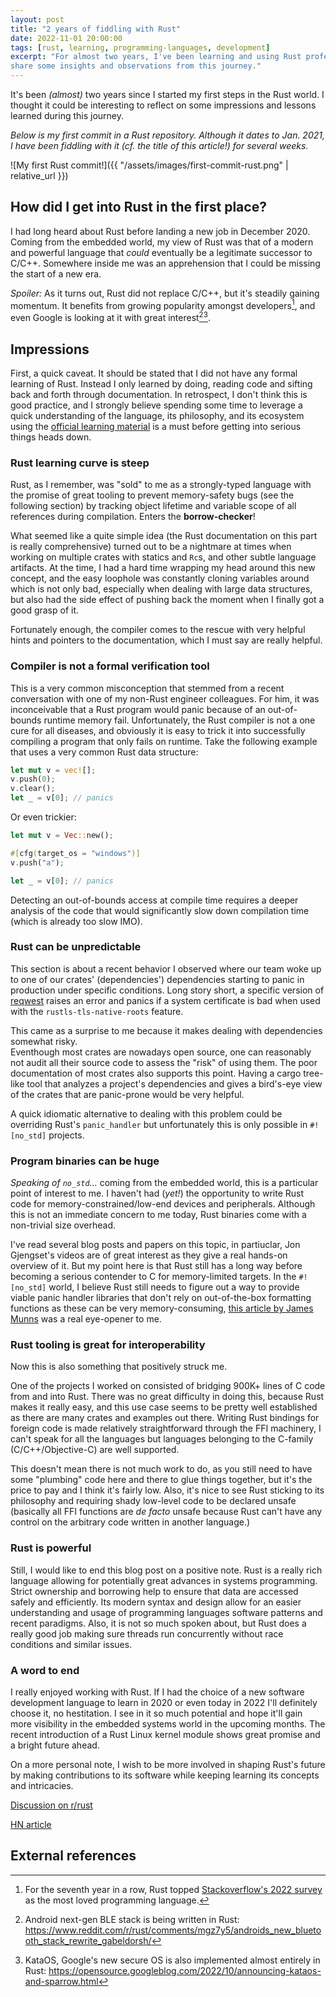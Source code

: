 ```yaml
---
layout: post
title: "2 years of fiddling with Rust"
date: 2022-11-01 20:00:00
tags: [rust, learning, programming-languages, development]
excerpt: "For almost two years, I've been learning and using Rust profesionally. In this article I
share some insights and observations from this journey."
---
```


It's been _(almost)_ two years since I started my first steps in the Rust world. I thought it could
be interesting to reflect on some impressions and lessons learned during this journey.

_Below is my first commit in a Rust repository. Although it dates to Jan. 2021, I have been
fiddling with it (cf. the title of this article!) for several weeks._

![My first Rust commit!]({{ "/assets/images/first-commit-rust.png" | relative_url }})

## How did I get into Rust in the first place?

I had long heard about Rust before landing a new job in December 2020. Coming from the embedded world,
my view of Rust was that of a modern and powerful language that _could_ eventually be a legitimate
successor to C/C++. Somewhere inside me was an apprehension that I could be missing the start of a new era.

_Spoiler:_ As it turns out, Rust did not replace C/C++, but it's steadily gaining momentum.
It benefits from growing popularity amongst developers[^1], and even Google
is looking at it with great interest[^2][^3].

## Impressions

First, a quick caveat. It should be stated that I did not have any formal learning of Rust.
Instead I only learned by doing, reading code and sifting back and forth through documentation.
In retrospect, I don't think this is good practice, and I strongly believe spending some time
to leverage a quick understanding of the language, its philosophy, and its ecosystem using
the [official learning material](https://www.rust-lang.org/learn) is a must before getting
into serious things heads down.

### Rust learning curve is steep
Rust, as I remember, was "sold" to me as a strongly-typed language with the promise of
great tooling to prevent memory-safety bugs (see the following section) by tracking object
lifetime and variable scope of all references during compilation. Enters the **borrow-checker**!

What seemed like a quite simple idea (the Rust documentation on this part is really comprehensive)
turned out to be a nightmare at times when working on multiple crates with statics and `Rc`s,
and other subtle language artifacts.
At the time, I had a hard time wrapping my head around this new concept, and the easy loophole
was constantly cloning variables around which is not only bad, especially when dealing with large
data structures, but also had the side effect of pushing back the moment when I finally got a good grasp of it.

Fortunately enough, the compiler comes to the rescue with very helpful
hints and pointers to the documentation, which I must say are really helpful.

### Compiler is not a formal verification tool

This is a very common misconception that stemmed from a recent conversation with one of my non-Rust
engineer colleagues. For him, it was inconceivable that a Rust program would panic because of an
out-of-bounds runtime memory fail. Unfortunately, the Rust compiler is not a one cure for all
diseases, and obviously it is easy to trick it into successfully compiling a program that only fails on
runtime. Take the following example that uses a very common Rust data structure:

```rust
let mut v = vec![];
v.push(0);
v.clear();
let _ = v[0]; // panics 
```

Or even trickier:

```rust
let mut v = Vec::new();

#[cfg(target_os = "windows")]
v.push("a");

let _ = v[0]; // panics
```

Detecting an out-of-bounds access at compile time requires a deeper analysis of the code that would
significantly slow down compilation time (which is already too slow IMO).

### Rust can be unpredictable
This section is about a recent behavior I observed where our team woke up to one of our
crates' (dependencies') dependencies starting to panic in production under specific conditions.
Long story short, a specific version of [reqwest](https://docs.rs/reqwest/latest/reqwest/)
raises an error and panics if a system certificate is bad when used with the `rustls-tls-native-roots` feature.

This came as a surprise to me because it makes dealing with dependencies somewhat risky.\
Eventhough most crates are nowadays open source, one can reasonably not audit all their source
code to assess the "risk" of using them. The poor documentation of most crates also supports this point.
Having a cargo tree-like tool that analyzes a project's
dependencies and gives a bird's-eye view of the crates that are panic-prone would be very helpful.

A quick idiomatic alternative to dealing with this problem could be overriding Rust's
`panic_handler` but unfortunately this is only possible in `#![no_std]` projects.

### Program binaries can be huge

_Speaking of `no_std`..._ coming from the embedded world, this is a particular point of interest to me.
I haven't had (_yet!_) the opportunity to write Rust code for memory-constrained/low-end devices
and peripherals. Although this is not an immediate concern to me today, Rust binaries come with a
non-trivial size overhead.

I've read several blog posts and papers on this topic, in partiuclar, Jon Gjengset's videos are
of great interest as they give a real hands-on overview of it. But my point here is that Rust still
has a long way before becoming a serious contender to C for memory-limited targets.
In the `#![no_std]` world, I believe Rust still needs to figure out a way to provide viable panic
handler libraries that don't rely on out-of-the-box formatting functions as these can be
very memory-consuming,
[this article by James Munns](https://jamesmunns.com/blog/fmt-unreasonably-expensive/) was a real eye-opener to me.

### Rust tooling is great for interoperability

Now this is also something that positively struck me.

One of the projects I worked on consisted of bridging 900K+ lines of C code from and into Rust.
There was no great difficulty in doing this, because Rust makes it really easy, and this use case seems to be
pretty well established as there are many crates and examples out there. Writing Rust bindings for foreign code
is made relatively straightforward through the FFI machinery, I can't speak for all the languages but languages
belonging to the C-family (C/C++/Objective-C) are well supported.

This doesn't mean there is not much work to do, as you still need to have some "plumbing" code here and there to glue
things together, but it's the price to pay and I think it's fairly low.
Also, it's nice to see Rust sticking to its philosophy and requiring shady low-level code to be declared unsafe
(basically all FFI functions are _de facto_ unsafe because Rust can't have any control on the arbitrary code written
in another language.)

### Rust is powerful

Still, I would like to end this blog post on a positive note. Rust is a really rich language
allowing for potentially great advances in systems programming.
Strict ownership and borrowing help to ensure that data are accessed safely and efficiently. Its
modern syntax and design allow for an easier understanding and usage of programming languages software
patterns and recent paradigms. Also, it is not so much spoken about, but Rust does a really good job
making sure threads run concurrently without race conditions and similar issues.

### A word to end

I really enjoyed working with Rust. If I had the choice of a new software development
language to learn in 2020 or even today in 2022 I'll definitely choose it, no hestitation. I see
in it so much potential and hope it'll gain more visibility in the embedded systems world in the
upcoming months. The recent introduction of a Rust Linux kernel module shows great promise and a
bright future ahead.

On a more personal note, I wish to be more involved in shaping Rust's future by making
contributions to its software while keeping learning its concepts and intricacies.

[Discussion on r/rust](https://www.reddit.com/r/rust/comments/yo1b20/2_years_of_fiddling_with_rust/)

[HN article](https://news.ycombinator.com/item?id=33497051)

## External references

[^1]: For the seventh year in a row, Rust topped [Stackoverflow's 2022 survey](https://survey.stackoverflow.co/2022/#section-most-loved-dreaded-and-wanted-programming-scripting-and-markup-languages) as the most loved programming language.
[^2]: Android next-gen BLE stack is being written in Rust: https://www.reddit.com/r/rust/comments/mgz7y5/androids_new_bluetooth_stack_rewrite_gabeldorsh/
[^3]: KataOS, Google's new secure OS is also implemented almost entirely in Rust: https://opensource.googleblog.com/2022/10/announcing-kataos-and-sparrow.html

